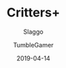 ---
title: Critters+
description: Adds new features to BoxCritters to improve your experience!
icon: https://raw.githubusercontent.com/slaggo/CrittersPlus/master/icon.png
date: 2019-04-14
author:
  - Slaggo
  - TumbleGamer
buttons:
  - name: Install
    href: https://cdn.boxcrittersmods.ga/CrittersPlus/master/crittersplus.user.js
userscript: true
#recommend: true
require:
  - bcmacro-api
customData:
  bcmacro-api: required
  modial: optional
---